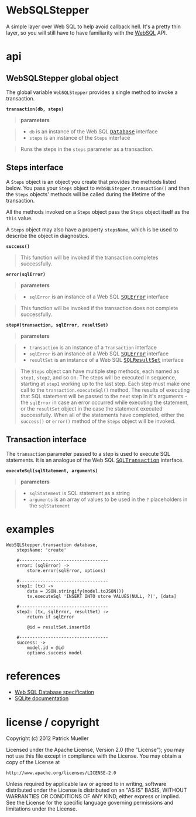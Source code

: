 WebSQLStepper
=============

A simple layer over Web SQL to help avoid callback hell.  It's a pretty thin layer,
so you will still have to have familiarity with the [WebSQL][] API.

api
===

WebSQLStepper global object
-----------------------------

The global variable `WebSQLStepper` provides a single method to invoke
a transaction.

**`transaction(db, steps)`**

> **parameters**

> * `db` is an instance of the Web SQL <tt>[Database][]</tt> interface
> * `steps` is an instance of the `Steps` interface

> Runs the steps in the `steps` parameter as a transaction.

Steps interface
-----------------

A `Steps` object is an object you create that provides the methods listed
below.  You pass your `Steps` object to `WebSQLStepper.transaction()` and
then the `Steps` objects' methods will be called during the lifetime of the
transaction.

All the methods invoked on a `Steps` object pass the `Steps` object itself
as the `this` value.

A `Steps` object may also have a property `stepsName`, which is be used
to describe the object in diagnostics.

**`success()`**

> This function will be invoked if the transaction completes successfully.

**`error(sqlError)`**

> **parameters**

> * `sqlError` is an instance of a Web SQL <tt>[SQLError][]</tt> interface

> This function will be invoked if the transaction does not complete successfully.

**`step#(transaction, sqlError, resultSet)`**

> **parameters**

> * `transaction` is an instance of a `Transaction` interface
> * `sqlError` is an instance of a Web SQL <tt>[SQLError][]</tt> interface
> * `resultSet` is an instance of a Web SQL <tt>[SQLResultSet][]</tt> interface

> The `Steps` object can have multiple step methods, each named as
> `step1`, `step2`, and so on.  The steps will be executed in sequence,
> starting at `step1` working up to the last step.  Each step must make one
> call to the `transaction.executeSql()` method.  The results of executing that
> SQL statement will be passed to the next step in it's arguments - the
> `sqlError` in case an error occurred while executing the statement, or
> the `resultSet` object in the case the statement executed successfully.
> When all of the statements have completed, either the `success()` or
> `error()` method of the `Steps` object will be invoked.

Transaction interface
-----------------------

The `transaction` parameter passed to a step is used to execute SQL
statements.  It is an analogue of the Web SQL <tt>[SQLTransaction][]</tt>
interface.

**`executeSql(sqlStatement, arguments)`**

> **parameters**

> * `sqlStatement` is SQL statement as a string
> * `arguments` is an array of values to be used in the `?` placeholders in the `sqlStatement`


examples
========

    WebSQLStepper.transaction database,
        stepsName: 'create'

        #----------------------------------
        error: (sqlError) ->
            store.error(sqlError, options)

        #----------------------------------
        step1: (tx) ->
            data = JSON.stringify(model.toJSON())
            tx.executeSql 'INSERT INTO store VALUES(NULL, ?)', [data]

        #----------------------------------
        step2: (tx, sqlError, resultSet) ->
            return if sqlError

            @id = resultSet.insertId

        #----------------------------------
        success: ->
            model.id = @id
            options.success model

references
==========

* [Web SQL Database specification][WebSQL]
* [SQLite documentation][SQLite]

[SQLite]:         http://www.sqlite.org/docs.html                  "SQLite documentation"
[WebSQL]:         http://www.w3.org/TR/webdatabase/                "WebSQL specification"
[Database]:       http://www.w3.org/TR/webdatabase/#database       "WebSQL Database interface"
[SQLTransaction]: http://www.w3.org/TR/webdatabase/#sqltransaction "WebSQL SQLTransaction interface"
[SQLResultSet]:   http://www.w3.org/TR/webdatabase/#sqlresultset   "WebSQL SQLResultSet interface"
[SQLError]:       http://www.w3.org/TR/webdatabase/#sqlerror       "WebSQL SQLError interface"

license / copyright
===================

Copyright (c) 2012 Patrick Mueller

Licensed under the Apache License, Version 2.0 (the "License");
you may not use this file except in compliance with the License.
You may obtain a copy of the License at

    http://www.apache.org/licenses/LICENSE-2.0

Unless required by applicable law or agreed to in writing, software
distributed under the License is distributed on an "AS IS" BASIS,
WITHOUT WARRANTIES OR CONDITIONS OF ANY KIND, either express or implied.
See the License for the specific language governing permissions and
limitations under the License.
